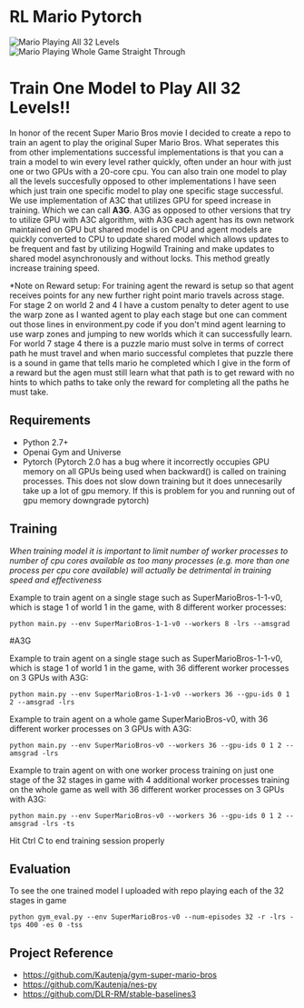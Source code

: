 # RL Mario Pytorch

![Mario Playing All 32 Levels](https://github.com/dgriff777/SuperMarioRL/tree/main/demo/demo.gif) ![Mario Playing Whole Game Straight Through](https://github.com/dgriff777/SuperMarioRL/tree/main/demo/demo2.gif) 

# Train One Model to Play All 32 Levels!!
In honor of the recent Super Mario Bros movie I decided to create a repo to train an agent to play the original Super Mario Bros. What seperates this from other implementations successful implementations is that you can a train a model to win every level rather quickly, often under an hour with just one or two GPUs with a 20-core cpu. You can also train one model to play all the levels succesfully opposed to other implementations I have seen which just train one specific model to play one specific stage successful. We use implementation of A3C that utilizes GPU for speed increase in training. Which we can call **A3G**. A3G as opposed to other versions that try to utilize GPU with A3C algorithm, with A3G each agent has its own network maintained on GPU but shared model is on CPU and agent models are quickly converted to CPU to update shared model which allows updates to be frequent and fast by utilizing Hogwild Training and make updates to shared model asynchronously and without locks. This method greatly increase training speed.

*Note on Reward setup: For training agent the reward is setup so that agent receives points for any new further right point mario travels across stage. For stage 2 on world 2 and 4 I have a custom penalty to deter agent to use the warp zone as I wanted agent to play each stage but one can comment out those lines in environment.py code if you don't mind agent learning to use warp zones and jumping to new worlds which it can successfully learn. For world 7 stage 4 there is a puzzle mario must solve in terms of correct path he must travel and when mario successful completes that puzzle there is a sound in game that tells mario he completed which I give in the form of a reward but the agen must still learn what that path is to get reward with no hints to which paths to take only the reward for completing all the paths he must take.

## Requirements

- Python 2.7+
- Openai Gym and Universe
- Pytorch (Pytorch 2.0 has a bug where it incorrectly occupies GPU memory on all GPUs being used when backward() is called on training processes. This does not slow down training but it does unnecesarily take up a lot of gpu memory. If this is problem for you and running out of gpu memory downgrade pytorch)


## Training
*When training model it is important to limit number of worker processes to number of cpu cores available as too many processes (e.g. more than one process per cpu core available) will actually be detrimental in training speed and effectiveness*

Example to train agent on a single stage such as SuperMarioBros-1-1-v0, which is stage 1 of world 1 in the game, with 8 different worker processes:

```
python main.py --env SuperMarioBros-1-1-v0 --workers 8 -lrs --amsgrad
```
#A3G


Example to train agent on a single stage such as SuperMarioBros-1-1-v0, which is stage 1 of world 1 in the game, with 36 different worker processes on 3 GPUs with A3G:

```
python main.py --env SuperMarioBros-1-1-v0 --workers 36 --gpu-ids 0 1 2 --amsgrad -lrs
```


Example to train agent on a whole game SuperMarioBros-v0, with 36 different worker processes on 3 GPUs with A3G:

```
python main.py --env SuperMarioBros-v0 --workers 36 --gpu-ids 0 1 2 --amsgrad -lrs
```

Example to train agent on with one worker process training on just one stage of the 32 stages in game with 4 additional worker processes training on the whole game as well with 36 different worker processes on 3 GPUs with A3G:

```
python main.py --env SuperMarioBros-v0 --workers 36 --gpu-ids 0 1 2 --amsgrad -lrs -ts
```

Hit Ctrl C to end training session properly


## Evaluation
To see the one trained model I uploaded with repo playing each of the 32 stages in game
```
python gym_eval.py --env SuperMarioBros-v0 --num-episodes 32 -r -lrs -tps 400 -es 0 -tss
```



## Project Reference

- https://github.com/Kautenja/gym-super-mario-bros
- https://github.com/Kautenja/nes-py
- https://github.com/DLR-RM/stable-baselines3
